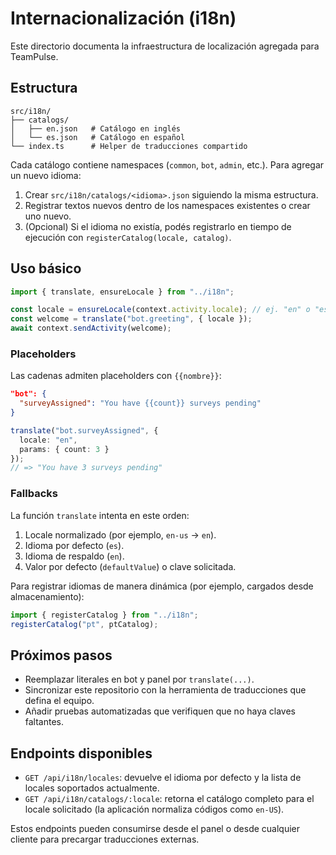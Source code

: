# Internacionalización (i18n)

Este directorio documenta la infraestructura de localización agregada para TeamPulse.

## Estructura

```
src/i18n/
├── catalogs/
│   ├── en.json   # Catálogo en inglés
│   └── es.json   # Catálogo en español
└── index.ts      # Helper de traducciones compartido
```

Cada catálogo contiene namespaces (`common`, `bot`, `admin`, etc.). Para agregar un nuevo idioma:

1. Crear `src/i18n/catalogs/<idioma>.json` siguiendo la misma estructura.
2. Registrar textos nuevos dentro de los namespaces existentes o crear uno nuevo.
3. (Opcional) Si el idioma no existía, podés registrarlo en tiempo de ejecución con `registerCatalog(locale, catalog)`.

## Uso básico

```ts
import { translate, ensureLocale } from "../i18n";

const locale = ensureLocale(context.activity.locale); // ej. "en" o "es"
const welcome = translate("bot.greeting", { locale });
await context.sendActivity(welcome);
```

### Placeholders

Las cadenas admiten placeholders con `{{nombre}}`:

```json
"bot": {
  "surveyAssigned": "You have {{count}} surveys pending"
}
```

```ts
translate("bot.surveyAssigned", {
  locale: "en",
  params: { count: 3 }
});
// => "You have 3 surveys pending"
```

### Fallbacks

La función `translate` intenta en este orden:

1. Locale normalizado (por ejemplo, `en-us` → `en`).
2. Idioma por defecto (`es`).
3. Idioma de respaldo (`en`).
4. Valor por defecto (`defaultValue`) o clave solicitada.

Para registrar idiomas de manera dinámica (por ejemplo, cargados desde almacenamiento):

```ts
import { registerCatalog } from "../i18n";
registerCatalog("pt", ptCatalog);
```

## Próximos pasos

- Reemplazar literales en bot y panel por `translate(...)`.
- Sincronizar este repositorio con la herramienta de traducciones que defina el equipo.
- Añadir pruebas automatizadas que verifiquen que no haya claves faltantes.

## Endpoints disponibles

- `GET /api/i18n/locales`: devuelve el idioma por defecto y la lista de locales soportados actualmente.
- `GET /api/i18n/catalogs/:locale`: retorna el catálogo completo para el locale solicitado (la aplicación normaliza códigos como `en-US`).

Estos endpoints pueden consumirse desde el panel o desde cualquier cliente para precargar traducciones externas.
